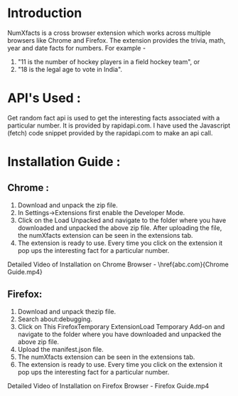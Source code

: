 # Introduction

NumXfacts is a cross browser extension which works across multiple browsers like Chrome and Firefox. The extension provides the trivia, math, year and date facts for numbers. For example -
1. "11 is the number of hockey players in a field hockey team", or 
2. "18 is the legal age to vote in India".

# API's Used :
Get random fact api is used to get the interesting facts associated with a particular number. It is provided by rapidapi.com. I have used the Javascript
(fetch) code snippet provided by the rapidapi.com to make an api call.

# Installation Guide : 
## Chrome :
1. Download and unpack the zip file.
2. In Settings->Extensions first enable the Developer Mode.
3. Click on the Load Unpacked and navigate to the folder where you have downloaded and unpacked the above zip file. After uploading the file, the numXfacts extension can be seen in the extensions tab.
4. The extension is ready to use. Every time you click on the extension it pop ups the interesting fact for a particular number.

  Detailed Video of Installation on Chrome Browser - \href{abc.com}{Chrome Guide.mp4}

## Firefox:
1. Download and unpack thezip file.
2. Search about:debugging.
3. Click on This FirefoxTemporary ExtensionLoad Temporary Add-on and navigate to the folder where you have downloaded and unpacked the above zip file.
4. Upload the manifest.json file.
5. The numXfacts extension can be seen in the extensions tab.
6. The extension is ready to use. Every time you click on the extension it pop ups the interesting fact for a particular number.
  
  Detailed Video of Installation on Firefox Browser - Firefox Guide.mp4

